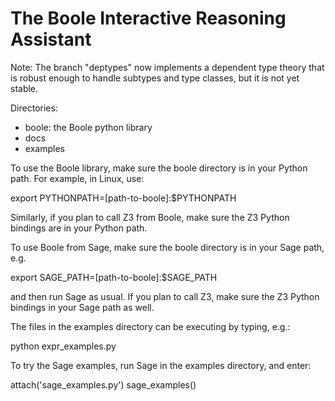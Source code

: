 The Boole Interactive Reasoning Assistant
=========================================

Note: The branch "deptypes" now implements a dependent type theory that is robust enough to handle subtypes and type classes, but it is not yet stable.

Directories:

- boole: the Boole python library
- docs
- examples

To use the Boole library, make sure the boole directory is in your Python path. For example, in Linux, use:

  export PYTHONPATH=[path-to-boole]:$PYTHONPATH

Similarly, if you plan to call Z3 from Boole, make sure the Z3 Python bindings are in your Python path.

To use Boole from Sage, make sure the boole directory is in your Sage path, e.g.

  export SAGE_PATH=[path-to-boole]:$SAGE_PATH

and then run Sage as usual. If you plan to call Z3, make sure the Z3 Python bindings in your Sage path as well.

The files in the examples directory can be executing by typing, e.g.:

  python expr_examples.py

To try the Sage examples, run Sage in the examples directory, and enter:

  attach('sage_examples.py')
  sage_examples()

